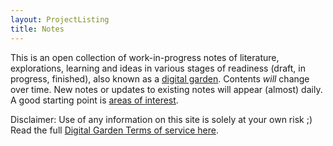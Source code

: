 ```yaml
---
layout: ProjectListing
title: Notes
---
```


This is an open collection of work-in-progress notes of literature, explorations, learning and ideas in various stages of readiness (draft, in progress, finished), also known as a [digital garden](/notes/public/digital%20garden.html). Contents *will* change over time. New notes or updates to existing notes will appear (almost) daily. A good starting point is [areas of interest](/notes/public/areas%20of%20interest.html).

Disclaimer: Use of any information on this site is solely at your own risk ;) 
Read the full [Digital Garden Terms of service here](https://www.swyx.io/digital-garden-tos/).
